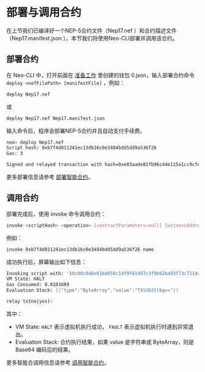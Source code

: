# 部署与调用合约

在上节我们已编译好一个NEP-5合约文件（Nep17.nef ）和合约描述文件（Nep17.manifest.json ），本节我们将使用Neo-CLI部署并调用该合约。

## 部署合约

在 Neo-CLI 中，打开前面在 [准备工作](prerequisites.md) 里创建的钱包 0.json，输入部署合约命令  `deploy <nefFilePath> [manifestFile]` ，例如：

```bash
deploy Nep17.nef
```

或

```bash
deploy Nep17.nef Nep17.manifest.json
```

输入命令后，程序会部署NEP-5合约并且自动支付手续费。

```bash
neo> deploy Nep17.nef
Script hash: 0xb7f4d011241ec13db16c0e3484bdd5dd9a536f26
Gas: 3

Signed and relayed transaction with hash=0xe03aade81fb96c44e115a1cc9cfe984a9df4a283bd10aa0aefa7ebf3e296f757
```

更多部署信息请参考 [部署智能合约](../develop/deploy/deploy.md)。

## 调用合约

部署完成后，使用 invoke 命令调用合约：

```bash
invoke <scriptHash> <operation> [contractParameters=null] [witnessAddress=null]
```

例如：

```bash
invoke 0xb7f4d011241ec13db16c0e3484bdd5dd9a536f26 name
```

成功执行后，屏幕输出如下信息：

```bash
Invoking script with: '10c00c046e616d650c14f9f81497c3f9b62ba93f73c711d41b1eeff50c2341627d5b52'
VM State: HALT
Gas Consumed: 0.0103609
Evaluation Stack: [{"type":"ByteArray","value":"TXlUb2tlbg=="}]

relay tx(no|yes):
```

其中：

- VM State:  `HALT` 表示虚拟机执行成功， `FAULT` 表示虚拟机执行时遇到异常退出。
- Evaluation Stack: 合约执行结果，如果 value 是字符串或 ByteArray，则是 Base64 编码后的结果。

更多智能合调用信息请参考 [调用智能合约](../develop/deploy/invoke.md)。
